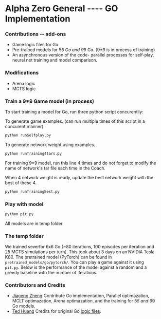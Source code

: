 # Alpha Zero General ---- GO Implementation


### Contributions -- add-ons
* Game logic files for Go
* Pre-trained models for 5*5 Go and 9*9 Go. (9*9 is in process of training)
* An asynchronous version of the code- parallel processes for self-play, neural net training and model comparison. 

### Modifications
* Arena logic
* MCTS logic

### Train a 9*9 Game model (in process)

To start training a model for Go, run three python script concurentlly:

To generate game examples. (can run multiple times of this script in a concurent manner)
```bash
python runSelfplay.py
```

To generate network weight using examples.
```bash
python runTraining4tars.py
```
For training 9*9 model, run this line 4 times and do not forget to modify the name of network's tar file each time in the Coach.

When 4 network weight is ready, update the best network weight with the best of these 4.
```bash
python runTrainingBest.py
```
### Play with model
```bash
python pit.py
```
All models are in temp folder

### The temp folder
We trained severfor 6x6 Go (~80 iterations, 100 episodes per iteration and 25 MCTS simulations per turn). This took about 3 days on an NVIDIA Tesla K80. The pretrained model (PyTorch) can be found in ```pretrained_models/go/pytorch/```. You can play a game against it using ```pit.py```. Below is the performance of the model against a random and a greedy baseline with the number of iterations.



### Contributors and Credits
* [Jiageng Zheng](https://github.com/jiz322) Contribute Go implementation, Parallel optimazation, MCLT optimazation, Arena optimazation, and the training for 5*5 and 9*9 Go models.
* [Ted Huang](https://github.com/teddy57320) Credits for original Go [logic files](https://github.com/teddy57320/go).

